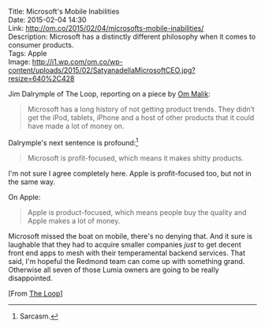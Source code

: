 Title: Microsoft's Mobile Inabilities  
Date: 2015-02-04 14:30  
Link: http://om.co/2015/02/04/microsofts-mobile-inabilities/  
Description: Microsoft has a distinctly different philosophy when it comes to consumer products.  
Tags: Apple  
Image: http://i1.wp.com/om.co/wp-content/uploads/2015/02/SatyanadellaMicrosoftCEO.jpg?resize=640%2C428  

Jim Dalrymple of The Loop, reporting on a piece by [Om Malik][om]:

> Microsoft has a long history of not getting product trends. They didn’t get the iPod, tablets, iPhone and a host of other products that it could have made a lot of money on.

Dalrymple's next sentence is profound:[^sar]

> Microsoft is profit-focused, which means it makes shitty products. 

I'm not sure I agree completely here. Apple is profit-focused too, but not in the same way.

On Apple:

> Apple is product-focused, which means people buy the quality and Apple makes a lot of money.

Microsoft missed the boat on mobile, there's no denying that. And it sure is laughable that they had to acquire smaller companies *just* to get decent front end apps to mesh with their temperamental backend services. That said, I'm hopeful the Redmond team can come up with something grand. Otherwise all seven of those Lumia owners are going to be really disappointed.

[From [The Loop][loopinsight]]

[^sar]: Sarcasm.

[loopinsight]: http://www.loopinsight.com/2015/02/04/microsofts-mobile-inabilities/ "Source post from Jim Dalyrmple"
[om]: http://om.co/2015/02/04/microsofts-mobile-inabilities/ "Om Malik on Microsoft sucking at mobile"